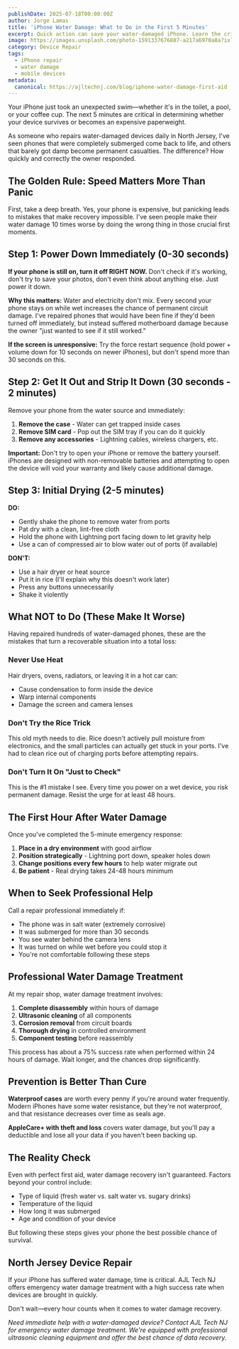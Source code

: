 ```yaml
---
publishDate: 2025-07-18T00:00:00Z
author: Jorge Lamas
title: 'iPhone Water Damage: What to Do in the First 5 Minutes'
excerpt: Quick action can save your water-damaged iPhone. Learn the critical steps to take immediately after your device gets wet, from someone who repairs phones daily.
image: https://images.unsplash.com/photo-1591337676887-a217a6970a8a?ixlib=rb-4.0.3&ixid=M3wxMjA3fDB8MHxwaG90by1wYWdlfHx8fGVufDB8fHx8fA%3D%3D&auto=format&fit=crop&w=2080&q=80
category: Device Repair
tags:
  - iPhone repair
  - water damage
  - mobile devices
metadata:
  canonical: https://ajltechnj.com/blog/iphone-water-damage-first-aid
---
```


Your iPhone just took an unexpected swim—whether it's in the toilet, a pool, or your coffee cup. The next 5 minutes are critical in determining whether your device survives or becomes an expensive paperweight.

As someone who repairs water-damaged devices daily in North Jersey, I've seen phones that were completely submerged come back to life, and others that barely got damp become permanent casualties. The difference? How quickly and correctly the owner responded.

## The Golden Rule: Speed Matters More Than Panic

First, take a deep breath. Yes, your phone is expensive, but panicking leads to mistakes that make recovery impossible. I've seen people make their water damage 10 times worse by doing the wrong thing in those crucial first moments.

## Step 1: Power Down Immediately (0-30 seconds)

**If your phone is still on, turn it off RIGHT NOW.** Don't check if it's working, don't try to save your photos, don't even think about anything else. Just power it down.

**Why this matters:** Water and electricity don't mix. Every second your phone stays on while wet increases the chance of permanent circuit damage. I've repaired phones that would have been fine if they'd been turned off immediately, but instead suffered motherboard damage because the owner "just wanted to see if it still worked."

**If the screen is unresponsive:** Try the force restart sequence (hold power + volume down for 10 seconds on newer iPhones), but don't spend more than 30 seconds on this.

## Step 2: Get It Out and Strip It Down (30 seconds - 2 minutes)

Remove your phone from the water source and immediately:

1. **Remove the case** - Water can get trapped inside cases
2. **Remove SIM card** - Pop out the SIM tray if you can do it quickly
3. **Remove any accessories** - Lightning cables, wireless chargers, etc.

**Important:** Don't try to open your iPhone or remove the battery yourself. iPhones are designed with non-removable batteries and attempting to open the device will void your warranty and likely cause additional damage.

## Step 3: Initial Drying (2-5 minutes)

**DO:**

- Gently shake the phone to remove water from ports
- Pat dry with a clean, lint-free cloth
- Hold the phone with Lightning port facing down to let gravity help
- Use a can of compressed air to blow water out of ports (if available)

**DON'T:**

- Use a hair dryer or heat source
- Put it in rice (I'll explain why this doesn't work later)
- Press any buttons unnecessarily
- Shake it violently

## What NOT to Do (These Make It Worse)

Having repaired hundreds of water-damaged phones, these are the mistakes that turn a recoverable situation into a total loss:

### Never Use Heat

Hair dryers, ovens, radiators, or leaving it in a hot car can:

- Cause condensation to form inside the device
- Warp internal components
- Damage the screen and camera lenses

### Don't Try the Rice Trick

This old myth needs to die. Rice doesn't actively pull moisture from electronics, and the small particles can actually get stuck in your ports. I've had to clean rice out of charging ports before attempting repairs.

### Don't Turn It On "Just to Check"

This is the #1 mistake I see. Every time you power on a wet device, you risk permanent damage. Resist the urge for at least 48 hours.

## The First Hour After Water Damage

Once you've completed the 5-minute emergency response:

1. **Place in a dry environment** with good airflow
2. **Position strategically** - Lightning port down, speaker holes down
3. **Change positions every few hours** to help water migrate out
4. **Be patient** - Real drying takes 24-48 hours minimum

## When to Seek Professional Help

Call a repair professional immediately if:

- The phone was in salt water (extremely corrosive)
- It was submerged for more than 30 seconds
- You see water behind the camera lens
- It was turned on while wet before you could stop it
- You're not comfortable following these steps

## Professional Water Damage Treatment

At my repair shop, water damage treatment involves:

1. **Complete disassembly** within hours of damage
2. **Ultrasonic cleaning** of all components
3. **Corrosion removal** from circuit boards
4. **Thorough drying** in controlled environment
5. **Component testing** before reassembly

This process has about a 75% success rate when performed within 24 hours of damage. Wait longer, and the chances drop significantly.

## Prevention is Better Than Cure

**Waterproof cases** are worth every penny if you're around water frequently. Modern iPhones have some water resistance, but they're not waterproof, and that resistance decreases over time as seals age.

**AppleCare+ with theft and loss** covers water damage, but you'll pay a deductible and lose all your data if you haven't been backing up.

## The Reality Check

Even with perfect first aid, water damage recovery isn't guaranteed. Factors beyond your control include:

- Type of liquid (fresh water vs. salt water vs. sugary drinks)
- Temperature of the liquid
- How long it was submerged
- Age and condition of your device

But following these steps gives your phone the best possible chance of survival.

## North Jersey Device Repair

If your iPhone has suffered water damage, time is critical. AJL Tech NJ offers emergency water damage treatment with a high success rate when devices are brought in quickly.

Don't wait—every hour counts when it comes to water damage recovery.

_Need immediate help with a water-damaged device? Contact AJL Tech NJ for emergency water damage treatment. We're equipped with professional ultrasonic cleaning equipment and offer the best chance of data recovery._
